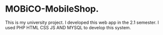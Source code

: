 # MOBiCO-MobileShop.

This is my university project. 
I developed this web app in the 2.1 semester.
I used PHP HTML CSS JS AND MYSQL to develop this system.
